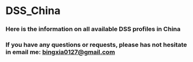 # DSS_China
### Here is the information on all available DSS profiles in China
### If you have any questions or requests, please has not hesitate in email me: bingxia0127@gmail.com
